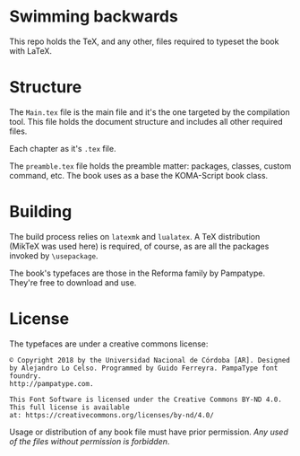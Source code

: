 # Swimming backwards
This repo holds the TeX, and any other, files required
to typeset the book with LaTeX.

# Structure
The `Main.tex` file is the main file
and it's the one targeted by the compilation tool.
This file holds the document structure and
includes all other required files.

Each chapter as it's `.tex` file.

The `preamble.tex` file holds the preamble matter:
packages, classes, custom command, etc.
The book uses as a base the KOMA-Script book class.

# Building
The build process relies on `latexmk` and
`lualatex`. A TeX distribution (MikTeX was used here)
is required, of course, as are all the packages
invoked by `\usepackage`.

The book's typefaces are those in the Reforma family
by Pampatype. They're free to download and use.

# License
The typefaces are under a creative commons license:
```
© Copyright 2018 by the Universidad Nacional de Córdoba [AR]. Designed by Alejandro Lo Celso. Programmed by Guido Ferreyra. PampaType font foundry.
http://pampatype.com.

This Font Software is licensed under the Creative Commons BY-ND 4.0. This full license is available at: https://creativecommons.org/licenses/by-nd/4.0/
```

Usage or distribution of any book file must have prior permission.
*Any used of the files without permission is forbidden*.
